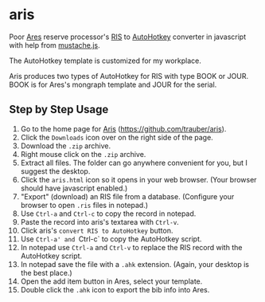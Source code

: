 
# aris


Poor [Ares][] reserve processor's [RIS][] to [AutoHotkey][] converter
in javascript with help from [mustache.js][].


The AutoHotkey template is customized for my workplace.


Aris produces two types of AutoHotkey for RIS with type BOOK or JOUR.
BOOK is for Ares's mongraph template and JOUR for the serial.


## Step by Step Usage

1. Go to the home page for [Aris][] (https://github.com/trauber/aris).
1. Click the `Downloads` icon over on the right side of the page.
1. Download the `.zip` archive.
1. Right mouse click on the `.zip` archive.
1. Extract all files.  The folder can go anywhere convenient for you, but I suggest the desktop.
1. Click the `aris.html` icon so it opens in your web browser. (Your browser should have javascript enabled.)
1. "Export" (download) an RIS file from a database.  (Configure your browser to open `.ris` files in notepad.)
1. Use `Ctrl-a` and `Ctrl-c` to copy the record in notepad.
1. Paste the record into aris's textarea with `Ctrl-v`.
1. Click aris's `convert RIS to AutoHotkey` button.
1. Use `Ctrl-a' and `Ctrl-c` to copy the AutoHotkey script.
1. In notepad use `Ctrl-a` and `Ctrl-v` to replace the RIS record with the AutoHotkey script.
1. In notepad save the file with a `.ahk` extension. (Again, your desktop is the best place.)
1. Open the add item button in Ares, select your template.
1. Double click the `.ahk` icon to export the bib info into Ares.


[Ares]: http://www.atlas-sys.com/products/ares/
[Aris]: https://github.com/trauber/aris
[AutoHotkey]: http://www.autohotkey.com
[mustache.js]: https://github.com/janl/mustache.js
[RIS]: http://en.wikipedia.org/wiki/RIS_(file_format)
